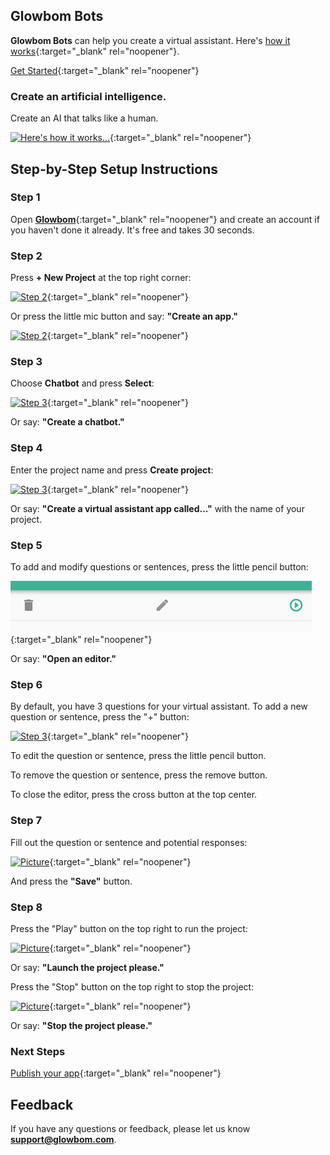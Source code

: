 ## Glowbom Bots

**Glowbom Bots** can help you create a virtual assistant. Here's [how it works](https://www.youtube.com/watch?v=ejz8TByCleg){:target="_blank" rel="noopener"}.

[Get Started](https://glowbom.com/bots.html){:target="_blank" rel="noopener"}

### Create an artificial intelligence.

Create an AI that talks like a human.

[![Here's how it works...](https://user-images.githubusercontent.com/2455891/100971426-1c83db00-34f4-11eb-86f5-98234d66c110.png)](https://glowbom.com/){:target="_blank" rel="noopener"}

## Step-by-Step Setup Instructions

### Step 1

Open [**Glowbom**](https://glowbom.com/chat/){:target="_blank" rel="noopener"} and create an account if you haven't done it already. It's free and takes 30 seconds.

### Step 2

Press **+ New Project** at the top right corner:

[![Step 2](https://user-images.githubusercontent.com/2455891/97621818-0c567880-19e9-11eb-93ba-6a8d9944c7b8.png)](https://glowbom.com/){:target="_blank" rel="noopener"}

Or press the little mic button and say: **"Create an app."**

[![Step 2](https://user-images.githubusercontent.com/2455891/97621819-0cef0f00-19e9-11eb-984a-41e89a44490f.png)](https://glowbom.com/){:target="_blank" rel="noopener"}

### Step 3

Choose **Chatbot** and press **Select**:

[![Step 3](https://user-images.githubusercontent.com/2455891/100971499-4937f280-34f4-11eb-8e25-9781a92bd345.png)](https://glowbom.com/){:target="_blank" rel="noopener"}

Or say: **"Create a chatbot."**

### Step 4

Enter the project name and press **Create project**:

[![Step 3](https://user-images.githubusercontent.com/2455891/97621821-0cef0f00-19e9-11eb-8e87-83d8e0976cf0.png)](https://glowbom.com/){:target="_blank" rel="noopener"}

Or say: **"Create a virtual assistant app called..."** with the name of your project.

### Step 5

To add and modify questions or sentences, press the little pencil button:

[![Step 3](https://raw.githubusercontent.com/Glowbom/Glowbom/master/tutorials/quiz/img/qstep5.png)](https://glowbom.com/){:target="_blank" rel="noopener"}

Or say: **"Open an editor."**

### Step 6

By default, you have 3 questions for your virtual assistant. To add a new question or sentence, press the "+" button:

[![Step 3](https://user-images.githubusercontent.com/2455891/100971711-ac298980-34f4-11eb-8c49-627c7acac903.png)](https://glowbom.com/){:target="_blank" rel="noopener"}

To edit the question or sentence, press the little pencil button.

To remove the question or sentence, press the remove button.

To close the editor, press the cross button at the top center.

### Step 7

Fill out the question or sentence and potential responses:

[![Picture](https://user-images.githubusercontent.com/2455891/100971877-00cd0480-34f5-11eb-95b2-d6ecc591c4aa.png)](https://glowbom.com/){:target="_blank" rel="noopener"}

And press the **"Save"** button.

### Step 8

Press the "Play" button on the top right to run the project:

[![Picture](https://user-images.githubusercontent.com/2455891/97621829-0eb8d280-19e9-11eb-9a0b-c3df20755125.png)](https://glowbom.com/){:target="_blank" rel="noopener"}

Or say: **"Launch the project please."**

Press the "Stop" button on the top right to stop the project:

[![Picture](https://user-images.githubusercontent.com/2455891/100972097-6b7e4000-34f5-11eb-994e-59957e05eb82.png)](https://glowbom.com/){:target="_blank" rel="noopener"}

Or say: **"Stop the project please."**

### Next Steps

[Publish your app](https://glowbom.github.io/Glowbom/Publish){:target="_blank" rel="noopener"}

## Feedback

If you have any questions or feedback, please let us know **support@glowbom.com**.
